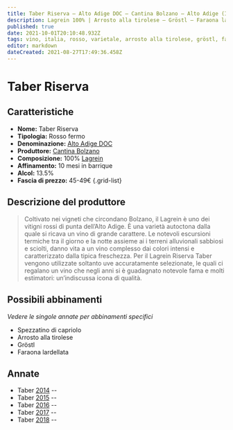 ```yaml
---
title: Taber Riserva – Alto Adige DOC – Cantina Bolzano – Alto Adige (IT) – 45-49€ – 2★-5★
description: Lagrein 100% | Arrosto alla tirolese – Gröstl – Faraona lardellata – Spezzatino di capriolo
published: true
date: 2021-10-01T20:10:48.932Z
tags: vino, italia, rosso, varietale, arrosto alla tirolese, gröstl, faraona lardellata, spezzatino di capriolo, lagrein, alto adige, 5 stelle, 45-49€
editor: markdown
dateCreated: 2021-08-27T17:49:36.458Z
---
```


# Taber Riserva

## Caratteristiche
- **Nome:** Taber Riserva
- **Tipologia:** Rosso fermo 
- **Denominazione:** [Alto Adige DOC](/denominazioni/Italia/Alto-Adige/DOC/Alto-Adige)
- **Produttore:** [Cantina Bolzano](/produttori/Italia/Alto-Adite/Cantina-Bolzano) 
- **Composizione:** 100% [Lagrein](/vitigni/Italia/bacca-nera/lagrein)
- **Affinamento:** 10 mesi in barrique 
- **Alcol:** 13.5%
- **Fascia di prezzo:** 45-49€
{.grid-list}

## Descrizione del produttore

> Coltivato nei vigneti che circondano Bolzano, il Lagrein è uno dei vitigni rossi di punta dell’Alto Adige. È una varietà autoctona dalla quale si ricava un vino di grande carattere. Le notevoli escursioni termiche tra il giorno e la notte assieme ai i terreni alluvionali sabbiosi e sciolti, danno vita a un vino complesso dai colori intensi e caratterizzato dalla tipica freschezza. Per il Lagrein Riserva Taber vengono utilizzate soltanto uve accuratamente selezionate, le quali ci regalano un vino che negli anni si è guadagnato notevole fama e molti estimatori: un’indiscussa icona di qualità.

## Possibili abbinamenti
*Vedere le singole annate per abbinamenti specifici*

- Spezzatino di capriolo
- Arrosto alla tirolese
- Gröstl
- Faraona lardellata

## Annate
- Taber [2014](vini/italia/Alto-Adige/Cantina-Bolzano/Taber-Riserva/2014) -- <span class="star-5"></span>
- Taber [2015](vini/italia/Alto-Adige/Cantina-Bolzano/Taber-Riserva/2015) -- <span class="star-4"></span>
- Taber [2016](vini/italia/Alto-Adige/Cantina-Bolzano/Taber-Riserva/2016) -- <span class="star-2"></span>
- Taber [2017](vini/italia/Alto-Adige/Cantina-Bolzano/Taber-Riserva/2017) -- <span class="star-4"></span>
- Taber [2018](vini/italia/Alto-Adige/Cantina-Bolzano/Taber-Riserva/2018) -- <span class="star-4"></span>
